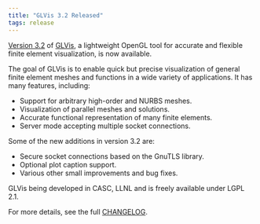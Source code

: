 ```yaml
---
title: "GLVis 3.2 Released"
tags: release
---
```


[Version 3.2](https://github.com/glvis/glvis/blob/v3.2/CHANGELOG) of [GLVis](https://glvis.org/), a lightweight OpenGL tool for accurate and flexible finite element visualization, is now available.

The goal of GLVis is to enable quick but precise visualization of general finite element meshes and functions in a wide variety of applications. It has many features, including:

- Support for arbitrary high-order and NURBS meshes.
- Visualization of parallel meshes and solutions.
- Accurate functional representation of many finite elements.
- Server mode accepting multiple socket connections.

Some of the new additions in version 3.2 are:

- Secure socket connections based on the GnuTLS library.
- Optional plot caption support.
- Various other small improvements and bug fixes.

GLVis being developed in CASC, LLNL and is freely available under LGPL 2.1.

For more details, see the full [CHANGELOG](https://raw.githubusercontent.com/glvis/glvis/master/CHANGELOG).
